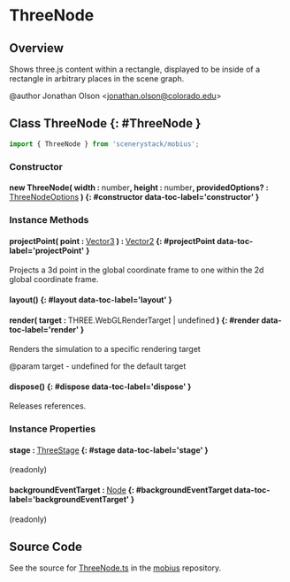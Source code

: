# ThreeNode

## Overview

Shows three.js content within a rectangle, displayed to be inside of a rectangle in arbitrary places in the scene
graph.

@author Jonathan Olson &lt;jonathan.olson@colorado.edu&gt;

## Class ThreeNode {: #ThreeNode }


```js
import { ThreeNode } from 'scenerystack/mobius';
```
### Constructor

#### new ThreeNode( width : <span style="font-weight: 400;"><span style="color: hsla(calc(var(--md-hue) + 180deg),80%,40%,1);">number</span></span>, height : <span style="font-weight: 400;"><span style="color: hsla(calc(var(--md-hue) + 180deg),80%,40%,1);">number</span></span>, providedOptions? : <span style="font-weight: 400;">[ThreeNodeOptions](../mobius/ThreeNode.md#ThreeNodeOptions)</span> ) {: #constructor data-toc-label='constructor' }

### Instance Methods

#### projectPoint( point : <span style="font-weight: 400;">[Vector3](../dot/Vector3.md)</span> ) : <span style="font-weight: 400;">[Vector2](../dot/Vector2.md)</span> {: #projectPoint data-toc-label='projectPoint' }

Projects a 3d point in the global coordinate frame to one within the 2d global coordinate frame.

#### layout() {: #layout data-toc-label='layout' }

#### render( target : <span style="font-weight: 400;">THREE.WebGLRenderTarget | <span style="color: hsla(calc(var(--md-hue) + 180deg),80%,40%,1);">undefined</span></span> ) {: #render data-toc-label='render' }

Renders the simulation to a specific rendering target

@param target - undefined for the default target

#### dispose() {: #dispose data-toc-label='dispose' }

Releases references.

### Instance Properties

#### stage : <span style="font-weight: 400;">[ThreeStage](../mobius/ThreeStage.md)</span> {: #stage data-toc-label='stage' }

(readonly)

#### backgroundEventTarget : <span style="font-weight: 400;">[Node](../scenery/Node.md)</span> {: #backgroundEventTarget data-toc-label='backgroundEventTarget' }

(readonly)



## Source Code

See the source for [ThreeNode.ts](https://github.com/phetsims/mobius/blob/main/js/ThreeNode.ts) in the [mobius](https://github.com/phetsims/mobius) repository.
